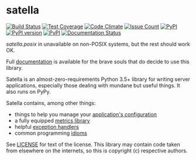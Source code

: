 satella
========
[![Build Status](https://travis-ci.org/piotrmaslanka/satella.svg)](https://travis-ci.org/piotrmaslanka/satella)
[![Test Coverage](https://api.codeclimate.com/v1/badges/34b392b61482d98ad3f0/test_coverage)](https://codeclimate.com/github/piotrmaslanka/satella/test_coverage)
[![Code Climate](https://codeclimate.com/github/piotrmaslanka/satella/badges/gpa.svg)](https://codeclimate.com/github/piotrmaslanka/satella)
[![Issue Count](https://codeclimate.com/github/piotrmaslanka/satella/badges/issue_count.svg)](https://codeclimate.com/github/piotrmaslanka/satella)
[![PyPI](https://img.shields.io/pypi/pyversions/satella.svg)](https://pypi.python.org/pypi/satella)
[![PyPI version](https://badge.fury.io/py/satella.svg)](https://badge.fury.io/py/satella)
[![PyPI](https://img.shields.io/pypi/implementation/satella.svg)](https://pypi.python.org/pypi/satella)
[![Documentation Status](https://readthedocs.org/projects/satella/badge/?version=latest)](http://satella.readthedocs.io/en/latest/?badge=latest)

_satella.posix_ in unavailable on non-POSIX systems, but the rest should work OK.

Full [documentation](http://satella.readthedocs.io/en/latest/?badge=latest)
is available for the brave souls that do decide to use this library.

Satella is an almost-zero-requirements Python 3.5+ library for writing
server applications, especially those dealing with mundane but
useful things. It also runs on PyPy.

Satella contains, among other things:

* things to help you manage your [application's configuration](satella/configuration)
* a fully equipped [metrics library](satella/instrumentation/metrics)
* helpful [exception handlers](satella/exception_handling)
* common programming [idioms](satella/coding)

See [LICENSE](LICENSE) for text of the license. This library may contain
code taken from elsewhere on the internets, so this is copyright (c) respective authors.

